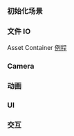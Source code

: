### 初始化场景

### 文件 IO
Asset Container
[例程](https://doc.babylonjs.com/divingDeeper/importers/assetContainers#duplicating-the-models)


### Camera


### 动画

### UI

### 交互

### 


